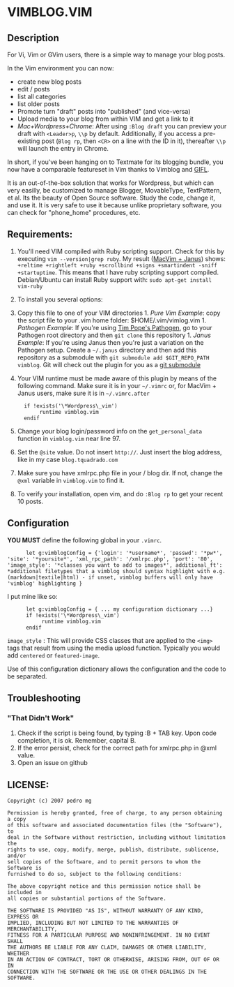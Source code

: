 # VIMBLOG.VIM

## Description

For Vi, Vim or GVim users, there is a simple way to manage your blog
posts.

In the Vim environment you can now:

* create new blog posts
* edit / posts
* list all categories
* list older posts
* Promote turn "draft" posts into "published" (and vice-versa)
* Upload media to your blog from within VIM and get a link to it
* *Mac+Wordpress+Chrome*:  After using `:Blog draft` you can preview
  your draft with `<Leader>p`, `\\p` by default.  Additionally, if you
  access a pre-existing post (`Blog rp`, then `<CR>` on a line with the ID
  in it), thereafter `\\p` will launch the entry in Chrome.

In short, if you've been hanging on to Textmate for its blogging bundle,
you now have a comparable featureset in Vim thanks to Vimblog and
[GIFL](http://github.com/sgharms/gifl).

It is an out-of-the-box solution that works for Wordpress, but which can
very easilly, be customized to manage Blogger, MovableType, TextPattern,
et al.  Its the beauty of Open Source software. Study the code, change
it, and use it. It is very safe to use it because unlike proprietary
software, you can check for "phone\_home" procedures, etc.

##  Requirements:

1.   You'll need VIM compiled with Ruby scripting support.  Check for
     this by executing `vim --version|grep ruby`. My result ([MacVim +
Janus](https://github.com/carlhuda/janus)) shows: `+reltime +rightleft +ruby +scrollbind +signs +smartindent -sniff +startuptime`.  This means that I have ruby scripting support compiled.  Debian/Ubuntu can install Ruby support with: `sudo apt-get install vim-ruby`
1.  To install you several options:
  1.  Copy this file to one of your VIM directories
    1.  *Pure Vim Example*: copy the script file to your .vim home folder: $HOME/.vim/vimlog.vim
    1.  *Pathogen Example*:  If you're using [Tim Pope's
        Pathogen](http://www.vim.org/scripts/script.php?script_id=2332),
go to your Pathogen root directory and then `git clone` this repository
    1.  *Janus Example*:  If you're using Janus then you're just a
        variation on the Pathogen setup.  Create a `~/.janus` directory
and then add this repository as a submodule with `git submodule add
$GIT_REPO_PATH vimblog`.  Git will check out the plugin for you as a
[git submodule](http://book.git-scm.com/5_submodules.html)
1.  Your VIM runtime must be made aware of this plugin by means of the
    following command.  Make sure it is in your `~/.vimrc` or, for
MacVim + Janus users, make sure it is in `~/.vimrc.after`

          if !exists('\*Wordpress\_vim')
               runtime vimblog.vim
          endif

1.  Change your blog login/password info on the `get_personal_data`
    function in `vimblog.vim` near line 97.
1.  Set the `@site` value. Do not insert `http://`. Just insert the blog
    address, like in my case `blog.tquadrado.com`
1.  Make sure you have xmlrpc.php file in your / blog dir. If not,
    change the `@xml` variable in `vimblog.vim` to find it.
1.  To verify your installation, open vim, and do `:Blog rp` to get your
    recent 10 posts.

## Configuration

**YOU MUST** define the following global in your `.vimrc`.

          let g:vimblogConfig = {'login': '*username*', 'passwd': '*pw*', 'site': '*yoursite*', 'xml_rpc_path': '/xmlrpc.php', 'port': '80', 'image_style': '*classes you want to add to images*', additional_ft': *additional filetypes that a vimblog should syntax highlight with e.g. (markdown|textile|html) - if unset, vimblog buffers will only have 'vimblog' highlighting }

I put mine like so:

          let g:vimblogConfig = { ... my configuration dictionary ...}
          if !exists('\*Wordpress\_vim')
               runtime vimblog.vim
          endif

`image_style` : This will provide CSS classes that are applied to the
`<img>` tags that result from using the media upload function.
Typically you would add `centered` or `featured-image`.

Use of this configuration dictionary allows the configuration and the
code to be separated.

## Troubleshooting

### "That Didn't Work"
1.  Check if the script is being found, by typing :B + TAB key. Upon code completion, it is ok. Remember, capital B.
1.  If the error persist, check for the correct path for xmlrpc.php in @xml value.
1.  Open an issue on github

## LICENSE:

    Copyright (c) 2007 pedro mg

    Permission is hereby granted, free of charge, to any person obtaining a copy
    of this software and associated documentation files (the "Software"), to
    deal in the Software without restriction, including without limitation the
    rights to use, copy, modify, merge, publish, distribute, sublicense, and/or
    sell copies of the Software, and to permit persons to whom the Software is
    furnished to do so, subject to the following conditions:

    The above copyright notice and this permission notice shall be included in
    all copies or substantial portions of the Software.

    THE SOFTWARE IS PROVIDED "AS IS", WITHOUT WARRANTY OF ANY KIND, EXPRESS OR
    IMPLIED, INCLUDING BUT NOT LIMITED TO THE WARRANTIES OF MERCHANTABILITY,
    FITNESS FOR A PARTICULAR PURPOSE AND NONINFRINGEMENT. IN NO EVENT SHALL
    THE AUTHORS BE LIABLE FOR ANY CLAIM, DAMAGES OR OTHER LIABILITY, WHETHER
    IN AN ACTION OF CONTRACT, TORT OR OTHERWISE, ARISING FROM, OUT OF OR IN
    CONNECTION WITH THE SOFTWARE OR THE USE OR OTHER DEALINGS IN THE SOFTWARE.
